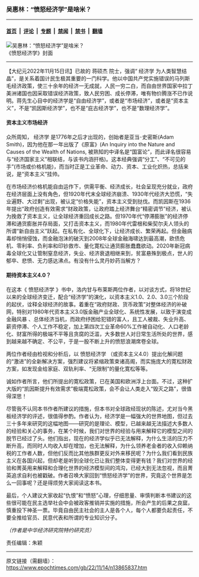 ### 吴惠林：“愤怒经济学”是啥米？

---

#### [首页](../../../..?n13865837) &nbsp;|&nbsp; [评论](../../../../../epoch-comment?n13865837) &nbsp;|&nbsp; [专题](../../../../../epoch-special?n13865837) &nbsp;|&nbsp; [禁闻](../../../../../epoch-news?n13865837) &nbsp;|&nbsp; [禁书](../../../../../books?n13865837) &nbsp;|&nbsp; [翻墙](https://github.com/gfw-breaker/nogfw/blob/master/README.md?n13865837)


<div><img alt="吴惠林：“愤怒经济学”是啥米？" class="attachment-djy_600_400 size-djy_600_400 wp-post-image" src="https://i.epochtimes.com/assets/uploads/2022/11/id13866003-c41f6333a353b27ea7967119573353e0-600x400.jpg"/>
<div class="caption">
 《愤怒经济学》封面
</div></div><hr/><div class="post_content" id="artbody" itemprop="articleBody">
 <!-- article content begin -->
 <p>
  【大纪元2022年11月15日讯】已故的
  <ok href="https://www.epochtimes.com/gb/tag/%E8%92%8B%E7%A1%95%E6%9D%B0.html">
   蒋硕杰
  </ok>
  院士，强调“
  <ok href="https://www.epochtimes.com/gb/tag/%E7%BB%8F%E6%B5%8E%E5%AD%A6.html">
   经济学
  </ok>
  为人类智慧结晶”，是关系着国计民生极其重要的一门科学。他以中国共产党实施错误的马列斯毛经济政策，使三十余年的经济一无成就，人民一穷二白，而自由世界国家中拉丁美洲诸国也因采取错误经济政策，致人民穷困、成长停滞，唯有物价腾涨不已作说明。蒋先生心目中的经济学是“自由经济学”，或者是“市场经济”，或者是“资本主义”，不是“凯因斯经济学”，也不是“庇古经济学”，也不是“数理经济学”。
 </p>
 <h4>
  <ok href="https://www.epochtimes.com/gb/tag/%E8%B5%84%E6%9C%AC%E4%B8%BB%E4%B9%89%E5%B8%82%E5%9C%BA%E7%BB%8F%E6%B5%8E.html">
   资本主义市场经济
  </ok>
 </h4>
 <p>
  众所周知，
  <ok href="https://www.epochtimes.com/gb/tag/%E7%BB%8F%E6%B5%8E%E5%AD%A6.html">
   经济学
  </ok>
  是1776年之后才出现的，创始者是亚当･史密斯(Adam Smith)，因为他在那一年出版了《原富》(An Inquiry into the Nature and Causes of the Wealth of Nations, 被熟知的中译名是“国富论”，而此译名很容易与“经济国家主义”相联结，与该书内涵扞格)。这本经典强调“分工”、“不可见的手”(市场或价格机能)，而当时正是工业革命、动力、资本、工业化炽热，总括来说，是“资本主义”挂帅。
 </p>
 <p>
  在市场经济价格机能自由运作下，供需平衡、经济成长，社会呈现充分就业，政府在经济层面上没有角色，但1920年代末全球经济崩溃、1930年代经济大恐慌，“失业遍野、大过剩”出现，被认定“价格失能”，资本主义受到挞伐。而凯因斯在1936年提出“政府创造有效需求”财政政策，让政府踏上经济舞台“精密调节”经济，被认为挽救了资本主义，让全球经济重回成长之路。但1970年代“停滞膨胀”的经济停滞和通货膨胀并存局面，又打击资本主义，而1980年代雷根和柴契尔夫人领头的所谓“新自由主义”跃起。在私有化、全球化下，让经济成长、繁荣再起。但金融病毒却悄悄侵蚀，而金融泡沫的破灭到2008年全球金融海啸达到最高潮，欧债危机、零利率、负利率和印钞救市、量化寛松让通货膨胀蠢蠢欲动。2020年新冠病毒全球化又让管制窒息经济，失业、经济衰退相继来到，贫富悬殊到极点，世人的郁卒、悲愤、无力感达沸点。有没有什么灵丹妙药当解方？
 </p>
 <h4>
  期待资本主义4.0？
 </h4>
 <p>
  在这本《
  <ok href="https://www.epochtimes.com/gb/tag/%E6%84%A4%E6%80%92%E7%BB%8F%E6%B5%8E%E5%AD%A6.html">
   愤怒经济学
  </ok>
  》书中，洛内甘与布莱斯两位作者，以对谈方式，将18世纪以来的全球经济变迁，配合“经济学”的演化，以资本主义1.0、2.0、3.0三个阶段的起伏，诠释全球经济的故事。着重在“政府财政、货币政策”对整体经济的补破网，特别对1980年代资本主义3.0版金融产业全球化、系统性发展，以致于演变成
  <ok href="https://www.epochtimes.com/gb/tag/%E9%87%91%E8%9E%8D%E9%A3%8E%E6%9A%B4.html">
   金融风暴
  </ok>
  、总体经济当机，而政府纾困给犯错的富人，且工人被裁、失业升高、薪资停滞、个人工作不稳定，加上第四次工业革命60%工作被自动化、人口老龄化、财富所得的极端不平等且贪腐的泛滥，大多数世人对日常生活所处的世界，感到越来越不确定、不公平，于是一股不断上升的愤怒浪潮席卷全球。
 </p>
 <p>
  两位作者经由检视和分析后，以
  <ok href="https://www.epochtimes.com/gb/tag/%E6%84%A4%E6%80%92%E7%BB%8F%E6%B5%8E%E5%AD%A6.html">
   愤怒经济学
  </ok>
  （或资本主义4.0）提出化解问题的“激进”的全新解决方案，强烈建议将紧缩政策束诸高阁，而实施庞大的寛松财政方案，如发现金给家庭、双轨利率、“无限制”的量化寛松等等。
 </p>
 <p>
  诚如作者所言，他们所提出的寛松政策，已在美国和欧洲浮上台面。不过，这种扩大版的“凯因斯提升有效需求”极端寛松政策，会不会让人类走入“毁灭之路”，很值得深思！
 </p>
 <p>
  尽管我不认同本书作者所建议的措施，但本书对全球政经现状的陈述，尤对当今黑板经济学的评述，很值得参酌。作者认为，经济学是一幅强大的世界地图，但过去三十多年来研究的这幅地图——研究的是理论、模型，已越来越无法描述大多数人的经验和关心的事务，在某个时候，我们对世界的经验与用来解释它的模型之间的脱节已经过了头。他们指出，现在的经济学似乎已无法解释，为什么生活的压力不断升高，而同时人均收入却在增加，也无法解释，为什么领养老金者的收入仰赖纳税的工作者人数，但他们反而比其他族群更反对外来移民呢？为什么我们看到民族主义在各国兴起，但却老是听到全球化已让我们整体变得更有钱？我们对世界的经验和菁英用来解释和合理化世界的经济模型间的鸿沟，已经大到无法忽视，而且菁英追求自利也被戳破。作者召唤大家回到“愤怒经济学”的世界，究竟这个世界是怎么一回事呢？还是得烦劳大家阅读这本书。
 </p>
 <p>
  最后，个人建议大家收起“仇恨”和“愤怒”心理，仔细思量、审慎判断本书建议的这些很可能在民主选举社会中会被政客推销并实施的措施，所会产生的后果之良窳，慎重投下神圣一票。毕竟自由民主社会的主人是各个人，每个人都要负起责任，不要全推给官员、民意代表和所谓的专业知识分子。
 </p>
 <p>
  <em>
   （作者是中华经济研究院特约研究员）
  </em>
 </p>
 <p>
  责任编辑：朱颖
 </p>
 <!-- article content end -->
 <div id="below_article_ad">
 </div>
</div>


---

原文链接（需翻墙）：https://www.epochtimes.com/gb/22/11/14/n13865837.htm